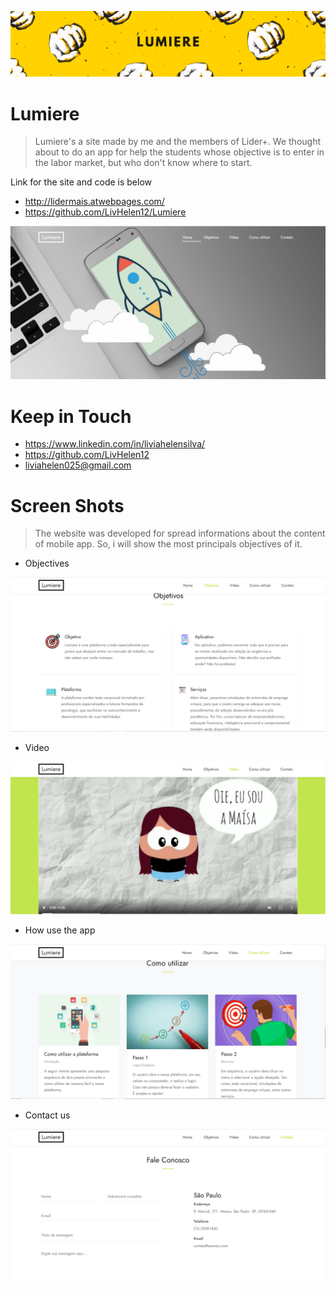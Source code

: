 ![Lumiere](https://github.com/LivHelen12/Lumiere/blob/master/img/Lumiere.png)

# Lumiere
> Lumiere's a site made by me and the members of Lider+. We thought about to do an app for help the students whose objective is to enter in the labor market, but who don't know where to start.

Link for the site and code is below
- http://lidermais.atwebpages.com/
- https://github.com/LivHelen12/Lumiere


![Imagem Home](https://github.com/LivHelen12/Lumiere/blob/master/img/home.png)

# Keep in Touch
- https://www.linkedin.com/in/liviahelensilva/
- https://github.com/LivHelen12
- liviahelen025@gmail.com

# Screen Shots 
> The website was developed for spread informations about the content of mobile app. So, i will show the most principals objectives of it.

- Objectives

![Objectives](https://github.com/LivHelen12/Lumiere/blob/master/img/objetivos.png)


- Video

![Video](https://github.com/LivHelen12/Lumiere/blob/master/img/video.png)


- How use the app

![How use](https://github.com/LivHelen12/Lumiere/blob/master/img/utilizar.png)


- Contact us

![Contact us](https://github.com/LivHelen12/Lumiere/blob/master/img/contato.png)
